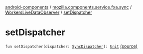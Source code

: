 [android-components](../../index.md) / [mozilla.components.service.fxa.sync](../index.md) / [WorkersLiveDataObserver](index.md) / [setDispatcher](./set-dispatcher.md)

# setDispatcher

`fun setDispatcher(dispatcher: `[`SyncDispatcher`](../-sync-dispatcher/index.md)`): `[`Unit`](https://kotlinlang.org/api/latest/jvm/stdlib/kotlin/-unit/index.html) [(source)](https://github.com/mozilla-mobile/android-components/blob/master/components/service/firefox-accounts/src/main/java/mozilla/components/service/fxa/sync/WorkManagerSyncManager.kt#L106)
